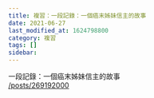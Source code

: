 ```yaml
---
title: 複習：一段記錄：一個癌末姊妹信主的故事
date: 2021-06-27
last_modified_at: 1624798800
category: 複習
tags: []
sidebar: 
---
```


<p>一段記錄：一個癌末姊妹信主的故事<br/>
<a href="/posts/269192000" target="_blank">/posts/269192000</a></p>
<p> </p>
